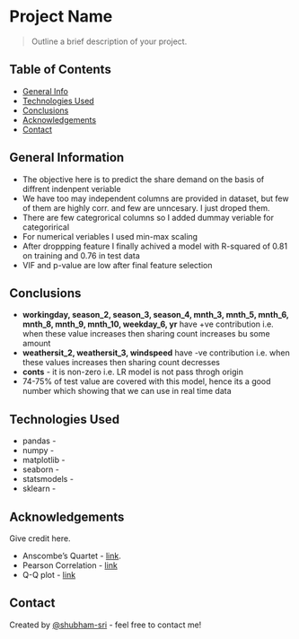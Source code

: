 # Project Name
> Outline a brief description of your project.


## Table of Contents
* [General Info](#general-information)
* [Technologies Used](#technologies-used)
* [Conclusions](#conclusions)
* [Acknowledgements](#acknowledgements)
* [Contact](#contact)


## General Information
- The objective here is to predict the share demand on the basis of diffrent indenpent veriable
- We have too may independent columns are provided in dataset, but few of them are highly corr. and few are unncesary. I just droped them.
- There are few categrorical columns so I added dummay veriable for categorirical
- For numerical veriables I used min-max scaling
- After droppping feature I finally achived a model with R-squared of 0.81 on training and 0.76 in test data
- VIF and p-value are low after final feature selection

## Conclusions
- **workingday, season_2, season_3, season_4, mnth_3, mnth_5, mnth_6, mnth_8, mnth_9, mnth_10, weekday_6, yr** have +ve contribution i.e. when these value increases then sharing count increases bu some amount
- **weathersit_2, weathersit_3, windspeed** have -ve contribution i.e. when these values increases then sharing count decresses
- **conts** - it is non-zero i.e. LR model is not pass throgh origin
- 74-75% of test value are covered with this model, hence its a good number which showing that we can use in real time data


## Technologies Used
- pandas - 
- numpy -
- matplotlib -
- seaborn -
- statsmodels -
- sklearn - 


## Acknowledgements
Give credit here.
- Anscombe’s Quartet - [link](https://medium.com/analytics-vidhya/anscombes-quartet-an-importance-of-data-visualization-856b3d1bd403).
- Pearson Correlation - [link](https://www.sciencedirect.com/topics/computer-science/pearson-correlation)
- Q-Q plot - [link](https://towardsdatascience.com/q-q-plots-explained-5aa8495426c0)


## Contact
Created by [@shubham-sri](https://github.com/shubham-sri) - feel free to contact me!